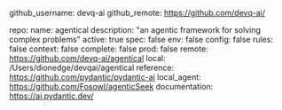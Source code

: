 github_username: devq-ai
github_remote: https://github.com/devq-ai/

repo:
    name: agentical
    description: "an agentic framework for solving complex problems"
    active: true
    spec: false
    env: false
    config: false
    rules: false
    context: false
    complete: false
    prod: false
    remote: https://github.com/devq-ai/agentical
    local: /Users/dionedge/devqai/agentical
    reference: https://github.com/pydantic/pydantic-ai
    local_agent: https://github.com/Fosowl/agenticSeek
    documentation: https://ai.pydantic.dev/